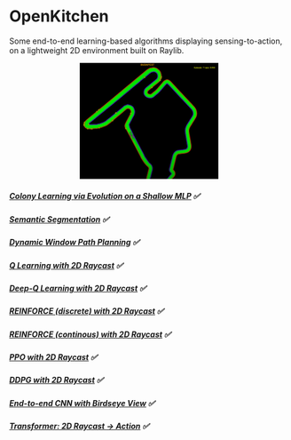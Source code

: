 # OpenKitchen
Some end-to-end learning-based algorithms displaying sensing-to-action, on a lightweight 2D environment built on Raylib.

<p align="center">
  <img src="https://raw.githubusercontent.com/goksanisil23/OpenKitchen/main/EvolutionaryRacer/example.png" width="250" />
</p>

##### [Colony Learning via Evolution on a Shallow MLP](/EvolutionaryRacer) :white_check_mark:

##### [Semantic Segmentation](/SemSegRacer) :white_check_mark:

##### [Dynamic Window Path Planning](/DynamicWindow) :white_check_mark:

##### [Q Learning with 2D Raycast](/RLRacers/Q_Learning) :white_check_mark:

##### [Deep-Q Learning with 2D Raycast](/RLRacers/Deep_Q_Learning) :white_check_mark:

##### [REINFORCE (discrete) with 2D Raycast](/RLRacers/Reinforce) :white_check_mark:
##### [REINFORCE (continous) with 2D Raycast](/RLRacers/ReinforceContinuous) :white_check_mark:

##### [PPO with 2D Raycast](/RLRacers/PPO) :white_check_mark:

##### [DDPG with 2D Raycast](/RLRacers/DDPG) :white_check_mark:

##### [End-to-end CNN with Birdseye View](/E2E_Supervised) :white_check_mark:

##### [Transformer: 2D Raycast -> Action](/Transformer) :white_check_mark: